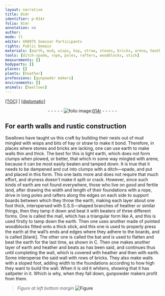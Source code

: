 ```yaml
---
layout: narrative
title: 014r
identifier: p-014r
folio: 014r
annotation: no
author:
mode: tl
editor: GR8975 Seminar Participants
rights: Public Domain
materials: [earth, mud, wisps, hay, straw, stones, bricks, arene, heather, saltpeter]
tools: [ditch-spade, rope, poles, rafters, woodblocks, stick]
measurements: []
bodyparts: []
places: []
plants: [heather]
professions: [gunpowder makers]
environments: []
animals: [Swallows]
---
```


<p><a href="{{ site.baseurl }}/translation/">[TOC]</a> | <a href="{{ site.baseurl }}/_texts/p-014r_tc.md/">[diplomatic]</a></p><div class="folio" align="center">- - - - - <a href="http://gallica.bnf.fr/ark:/12148/btv1b9059316c/f31.item" target="_blank"><img src="https://cu-mkp.github.io/2017-workshop-edition/assets/photo-icon.png" alt="folio image: " style="display:inline-block; margin-bottom:-3px;"/>014r</a> - - - - - </div>  
  

## For <span class="m">earth</span> walls and rustic construction

 
<span class="al">Swallows</span> have taught us this craft by building their nests out of <span class="m">mud</span> mingled with <span class="m">wisps</span> and bits of <span class="m">hay</span> or <span class="m">straw</span> to make it bond. Therefore, in places where <span class="m">stones</span> and <span class="m">bricks</span> are lacking, one can use <span class="m">earth</span> to make walls thin and thick. The best for this is light <span class="m">earth</span>, which does not form clumps when plowed, or better, that which in some way mingled with <span class="m">arene</span>, because it can be most easily beaten and tamped down. It is true that it needs to be dampened and cut into clumps with a <span class="tl">ditch—spade</span>, and put and placed in this form. This one lasts more and does not require that much effort, and dryness doesn't make it split or crack. However, since such kinds of earth are not found everywhere, those who live on good and fertile land, after drawing the width and length of their foundations with a <span class="tl">rope</span>, drive in long <span class="tl">poles</span> and <span class="tl">rafters</span> along the edges on each side to support boards between which they throw the <span class="m">earth</span>, making each layer about one foot thick, interspersed with S.S.S—shaped branches of <span class="m"><span class="pa">heather</span></span> or similar things, then they tamp it down and beat it with beaters of three different forms. One is called the mall, which has a triangular form like A, and this is used firstly to tamp down the <span class="m">earth</span>. Then one uses another made of pointed <span class="tl">woodblocks</span> fitted onto a thick <span class="tl">stick</span>, and this one is used to properly press the <span class="m">earth</span> at the wall’s ends and edges where they adhere to the boards, and is called [blank]. The other one is called the bat and is used to flatten and beat the <span class="m">earth</span> for the last time, as shown in C. Then one makes another layer of <span class="m">earth</span> and <span class="m"><span class="pa">heather</span></span> and beats as has been said, and continues thus until completing the wall, which is covered with <span class="m"><span class="pa">heather</span></span> and then with <span class="m">earth</span>. Some intersperse the said wall with rows of <span class="m">bricks</span>. They also make walls with a sloped foot, adding width to the foundations according to how high they want to build the wall. When it is old it whitens, showing that it has <span class="m">saltpeter</span> in it. Which is why, when they fall down, <span class="pro">gunpowder makers</span> profit from them.
 
> *Figure*
> *at left bottom margin*
> <a href="https://drive.google.com/open?id=0B9-oNrvWdlO5b2lVN19SU1Z6UkU" target="_blank"><img src="https://cu-mkp.github.io/GR8975-edition/assets/photo-icon.png" alt="Figure" style="display:inline-block; margin-bottom:-3px;"/></a>
 
